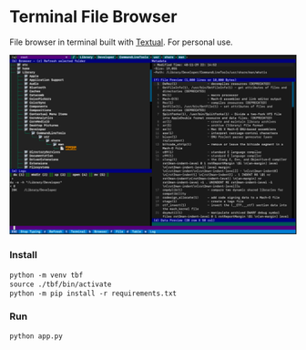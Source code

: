 # Terminal File Browser
File browser in terminal built with [Textual](https://github.com/Textualize/textual). For personal use.

![Preview](./preview.png)

### Install
```
python -m venv tbf
source ./tbf/bin/activate
python -m pip install -r requirements.txt
```
### Run
```
python app.py
```
